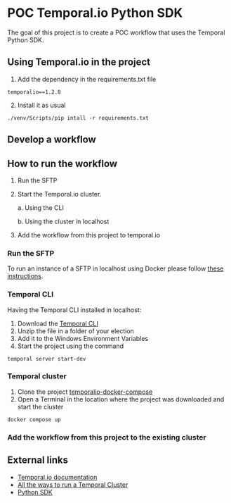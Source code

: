 # POC Temporal.io Python SDK
The goal of this project is to create a POC workflow that uses the Temporal Python SDK.

## Using Temporal.io in the project
1. Add the dependency in the requirements.txt file
```text
temporalio==1.2.0
```
2. Install it as usual
```shell
./venv/Scripts/pip intall -r requirements.txt
```

## Develop a workflow


## How to run the workflow
1. Run the SFTP
2. Start the Temporal.io cluster.

    a. Using the CLI

    b. Using the cluster in localhost

3. Add the workflow from this project to temporal.io

### Run the SFTP
To run an instance of a SFTP in localhost using Docker please follow [these instructions](sftp/README.md).

### Temporal CLI 
Having the Temporal CLI installed in localhost:
1. Download the [Temporal CLI](https://temporal.download/cli/archive/latest?platform=windows&arch=amd64)
2. Unzip the file in a folder of your election
3. Add it to the Windows Environment Variables
4. Start the project using the command
```shell
temporal server start-dev
```

### Temporal cluster
1. Clone the project [temporalio-docker-compose](https://github.com/temporalio/docker-compose)
2. Open a Terminal in the location where the project was downloaded and start the cluster
```shell
docker compose up
```

### Add the workflow from this project to the existing cluster


## External links
* [Temporal.io documentation](https://docs.temporal.io/)
* [All the ways to run a Temporal Cluster](https://docs.temporal.io/kb/all-the-ways-to-run-a-cluster)
* [Python SDK](https://docs.temporal.io/dev-guide/python)